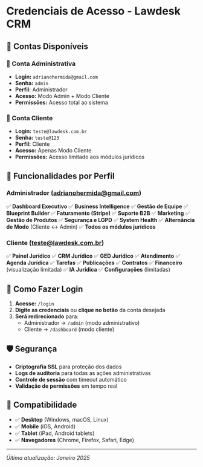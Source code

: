 # Credenciais de Acesso - Lawdesk CRM

## 🔐 Contas Disponíveis

### 👑 Conta Administrativa

- **Login:** `adrianohermida@gmail.com`
- **Senha:** `admin`
- **Perfil:** Administrador
- **Acesso:** Modo Admin + Modo Cliente
- **Permissões:** Acesso total ao sistema

### 👤 Conta Cliente

- **Login:** `teste@lawdesk.com.br`
- **Senha:** `teste@123`
- **Perfil:** Cliente
- **Acesso:** Apenas Modo Cliente
- **Permissões:** Acesso limitado aos módulos jurídicos

## 🎯 Funcionalidades por Perfil

### Administrador (adrianohermida@gmail.com)

✅ **Dashboard Executivo**
✅ **Business Intelligence**
✅ **Gestão de Equipe**
✅ **Blueprint Builder**
✅ **Faturamento (Stripe)**
✅ **Suporte B2B**
✅ **Marketing**
✅ **Gestão de Produtos**
✅ **Segurança e LGPD**
✅ **System Health**
✅ **Alternância de Modo** (Cliente ↔ Admin)
✅ **Todos os módulos jurídicos**

### Cliente (teste@lawdesk.com.br)

✅ **Painel Jurídico**
✅ **CRM Jurídico**
✅ **GED Jurídico**
✅ **Atendimento**
✅ **Agenda Jurídica**
✅ **Tarefas**
✅ **Publicações**
✅ **Contratos**
✅ **Financeiro** (visualização limitada)
✅ **IA Jurídica**
✅ **Configurações** (limitadas)

## 🔄 Como Fazer Login

1. **Acesse:** `/login`
2. **Digite as credenciais** ou **clique no botão** da conta desejada
3. **Será redirecionado** para:
   - Administrador → `/admin` (modo administrativo)
   - Cliente → `/dashboard` (modo cliente)

## 🛡️ Segurança

- **Criptografia SSL** para proteção dos dados
- **Logs de auditoria** para todas as ações administrativas
- **Controle de sessão** com timeout automático
- **Validação de permissões** em tempo real

## 📱 Compatibilidade

- ✅ **Desktop** (Windows, macOS, Linux)
- ✅ **Mobile** (iOS, Android)
- ✅ **Tablet** (iPad, Android tablets)
- ✅ **Navegadores** (Chrome, Firefox, Safari, Edge)

---

_Última atualização: Janeiro 2025_
